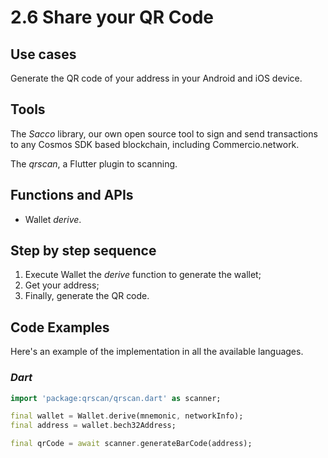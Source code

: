 # 2.6 Share your QR Code

## Use cases

Generate the QR code of your address in your Android and iOS device.

## Tools

The _Sacco_ library, our own open source tool to sign and send transactions to any Cosmos SDK based blockchain, including Commercio.network.

The _qrscan_, a Flutter plugin to scanning.

## Functions and APIs

- Wallet _derive_.

## Step by step sequence

1. Execute Wallet the _derive_ function to generate the wallet;
2. Get your address;
3. Finally, generate the QR code.

## Code Examples

Here's an example of the implementation in all the available languages.

### _Dart_

```dart
import 'package:qrscan/qrscan.dart' as scanner;

final wallet = Wallet.derive(mnemonic, networkInfo);
final address = wallet.bech32Address;

final qrCode = await scanner.generateBarCode(address);
```
